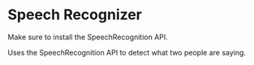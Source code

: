 # Speech Recognizer
Make sure to install the SpeechRecognition API.

Uses the SpeechRecognition API to detect what two people are saying.
